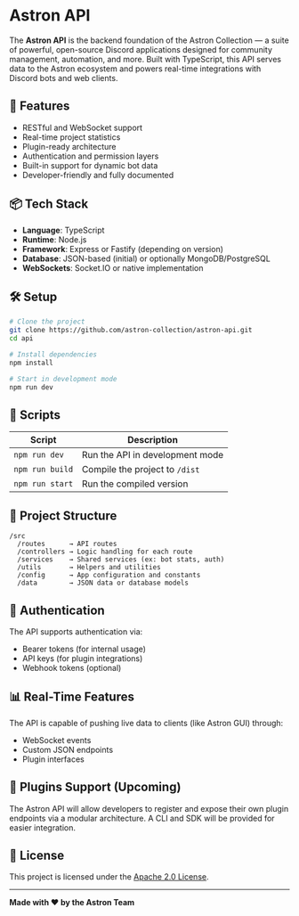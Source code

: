 # Astron API

The **Astron API** is the backend foundation of the Astron Collection — a suite of powerful, open-source Discord applications designed for community management, automation, and more. Built with TypeScript, this API serves data to the Astron ecosystem and powers real-time integrations with Discord bots and web clients.

## 🚀 Features

- RESTful and WebSocket support
- Real-time project statistics
- Plugin-ready architecture
- Authentication and permission layers
- Built-in support for dynamic bot data
- Developer-friendly and fully documented

## 📦 Tech Stack

- **Language**: TypeScript
- **Runtime**: Node.js
- **Framework**: Express or Fastify (depending on version)
- **Database**: JSON-based (initial) or optionally MongoDB/PostgreSQL
- **WebSockets**: Socket.IO or native implementation

## 🛠️ Setup

```bash
# Clone the project
git clone https://github.com/astron-collection/astron-api.git
cd api

# Install dependencies
npm install

# Start in development mode
npm run dev
````

## 🔧 Scripts

| Script          | Description                     |
| --------------- | ------------------------------- |
| `npm run dev`   | Run the API in development mode |
| `npm run build` | Compile the project to `/dist`  |
| `npm run start` | Run the compiled version        |

## 📁 Project Structure

```
/src
  /routes      → API routes
  /controllers → Logic handling for each route
  /services    → Shared services (ex: bot stats, auth)
  /utils       → Helpers and utilities
  /config      → App configuration and constants
  /data        → JSON data or database models
```

## 🔐 Authentication

The API supports authentication via:

* Bearer tokens (for internal usage)
* API keys (for plugin integrations)
* Webhook tokens (optional)

## 📊 Real-Time Features

The API is capable of pushing live data to clients (like Astron GUI) through:

* WebSocket events
* Custom JSON endpoints
* Plugin interfaces

## 🧩 Plugins Support (Upcoming)

The Astron API will allow developers to register and expose their own plugin endpoints via a modular architecture. A CLI and SDK will be provided for easier integration.

## 📄 License

This project is licensed under the [Apache 2.0 License](./LICENSE).

---

**Made with ❤️ by the Astron Team**